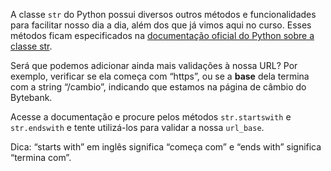 A classe `str` do Python possui diversos outros métodos e funcionalidades para facilitar nosso dia a dia, além dos que já vimos aqui no curso. Esses métodos ficam especificados na [documentação oficial do Python sobre a classe str](https://docs.python.org/pt-br/3/library/stdtypes.html#string-methods).

Será que podemos adicionar ainda mais validações à nossa URL? Por exemplo, verificar se ela começa com “https”, ou se a **base** dela termina com a string “/cambio”, indicando que estamos na página de câmbio do Bytebank.

Acesse a documentação e procure pelos métodos `str.startswith` e `str.endswith` e tente utilizá-los para validar a nossa `url_base`.

Dica: “starts with” em inglês significa “começa com” e “ends with” significa “termina com”.